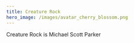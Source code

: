 ```yaml
---
title: Creature Rock
hero_image: /images/avatar_cherry_blossom.png
---
```

Creature Rock is Michael Scott Parker

